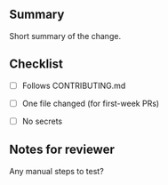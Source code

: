 ## Summary
Short summary of the change.


## Checklist
- [ ] Follows CONTRIBUTING.md
- [ ] One file changed (for first-week PRs)
- [ ] No secrets


## Notes for reviewer
Any manual steps to test?